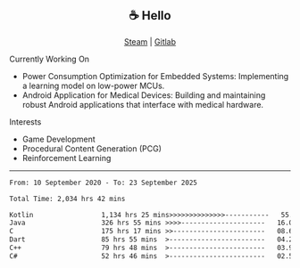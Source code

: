 <h2 align="center"> ☕ Hello </h2>

<p align="center">
  <a href="https://steamcommunity.com/id/Niforances/">Steam</a> |
  <a href="https://gitlab.com/niforances">Gitlab</a>
</p>

Currently Working On
- Power Consumption Optimization for Embedded Systems: Implementing a learning model on low-power MCUs.
- Android Application for Medical Devices: Building and maintaining robust Android applications that interface with medical hardware.

Interests
- Game Development
- Procedural Content Generation (PCG)
- Reinforcement Learning

------

<!--START_SECTION:waka-->

```txt
From: 10 September 2020 - To: 23 September 2025

Total Time: 2,034 hrs 42 mins

Kotlin                 1,134 hrs 25 mins>>>>>>>>>>>>>>-----------   55.75 %
Java                   326 hrs 55 mins >>>>---------------------   16.07 %
C                      175 hrs 17 mins >>-----------------------   08.61 %
Dart                   85 hrs 55 mins  >------------------------   04.22 %
C++                    79 hrs 48 mins  >------------------------   03.92 %
C#                     52 hrs 46 mins  >------------------------   02.59 %
```

<!--END_SECTION:waka-->
